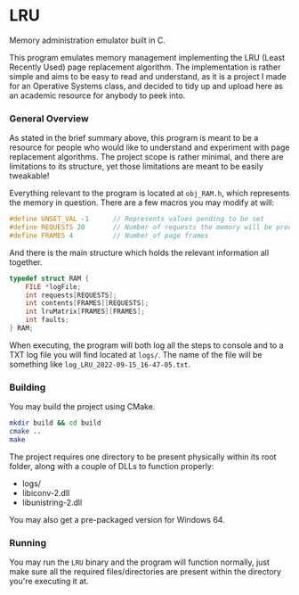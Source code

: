 LRU
===
Memory administration emulator built in C.

This program emulates memory management implementing the LRU (Least Recently Used) page replacement algorithm. The 
implementation is rather simple and aims to be easy to read and understand, as it is a project I made for an
Operative Systems class, and decided to tidy up and upload here as an academic resource for anybody to peek into.

### General Overview
As stated in the brief summary above, this program is meant to be a resource for people who would like to understand
and experiment with page replacement algorithms. The project scope is rather minimal, and there are limitations to its
structure, yet those limitations are meant to be easily tweakable!

Everything relevant to the program is located at `obj_RAM.h`, which represents the memory in question. There are
a few macros you may modify at will:

```c
#define UNSET_VAL -1      // Represents values pending to be set
#define REQUESTS 20       // Number of requests the memory will be processing
#define FRAMES 4          // Number of page frames
```

And there is the main structure which holds the relevant information all together.

```c
typedef struct RAM {
    FILE *logFile;
    int requests[REQUESTS];
    int contents[FRAMES][REQUESTS];
    int lruMatrix[FRAMES][FRAMES];
    int faults;
} RAM;
```

When executing, the program will both log all the steps to console and to a TXT log file you will find located at
`logs/`. The name of the file will be something like `log_LRU_2022-09-15_16-47-05.txt`.

### Building

You may build the project using CMake.

```sh
mkdir build && cd build
cmake ..
make
```

The project requires one directory to be present physically within its root folder, along with a couple of DLLs to
function properly:
  - logs/
  - libiconv-2.dll
  - libunistring-2.dll

You may also get a pre-packaged version for Windows 64.

### Running

You may run the `LRU` binary and the program will function normally, just make sure all the required files/directories
are present within the directory you're executing it at.
